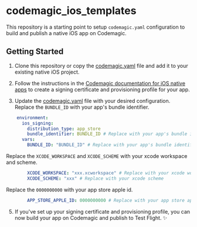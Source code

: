 # codemagic_ios_templates

This repository is a starting point to setup `codemagic.yaml` configuration to build and publish a native iOS app on Codemagic.

## Getting Started

1.  Clone this repository or copy the [codemagic.yaml](./codemagic.yaml) file and add it to your existing native iOS project.

2. Follow the instructions in the [Codemagic documentation for iOS native apps](https://docs.codemagic.io/yaml-quick-start/building-a-native-ios-app/) to create a signing certificate and provisioning profile for your app.

4.  Update the [codemagic.yaml](./codemagic.yaml) file with your desired configuration.
Replace the `BUNDLE_ID` with your app's bundle identifier.
```yaml
    environment:
      ios_signing:
        distribution_type: app_store
        bundle_identifier: BUNDLE_ID # Replace with your app's bundle identifier
      vars:
        BUNDLE_ID: "BUNDLE_ID" # Replace with your app's bundle identifier
```

Replace the `XCODE_WORKSPACE` and `XCODE_SCHEME` with your xcode workspace and scheme.
```yaml
        XCODE_WORKSPACE: "xxx.xcworkspace" # Replace with your xcode workspace
        XCODE_SCHEME: "xxx" # Replace with your xcode scheme
```

Replace the `0000000000` with your app store apple id.
```yaml
        APP_STORE_APPLE_ID: 0000000000 # Replace with your app store apple id
```

5. If you've set up your signing certificate and provisioning profile, you can now build your app on Codemagic and publish to Test Flight. ✨
